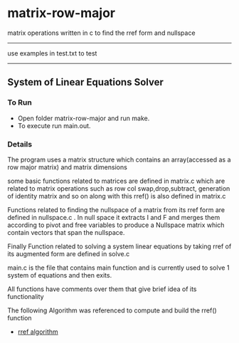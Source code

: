 # matrix-row-major

matrix operations written in c to find the rref form and  nullspace
____
use examples in test.txt to test

____

## System of Linear Equations Solver

### To Run

- Open folder matrix-row-major and run make.
- To execute run main.out.

### Details

The program uses a matrix structure which contains an array(accessed as a row major matrix) and matrix dimensions

some basic functions related to matrices are defined in matrix.c which are related to matrix operations such as row col swap,drop,subtract, generation of identity matrix and so on along with this rref() is also defined in matrix.c

Functions related to finding the nullspace of a matrix from its rref form are defined in nullspace.c . In null space it extracts I and F and merges them according to pivot and free variables to produce a Nullspace matrix which contain vectors that span the nullspace.

Finally Function related to solving a system linear equations by taking rref of its augmented form are defined in solve.c

main.c is the file that contains main function and is currently used to solve 1 system of equations and then exits.

All functions have comments over them that give brief idea of its functionality

The following Algorithm was referenced to compute and build the rref() function

- [rref algorithm](https://www.math.purdue.edu/~shao92/documents/Algorithm%20REF.pdf)

